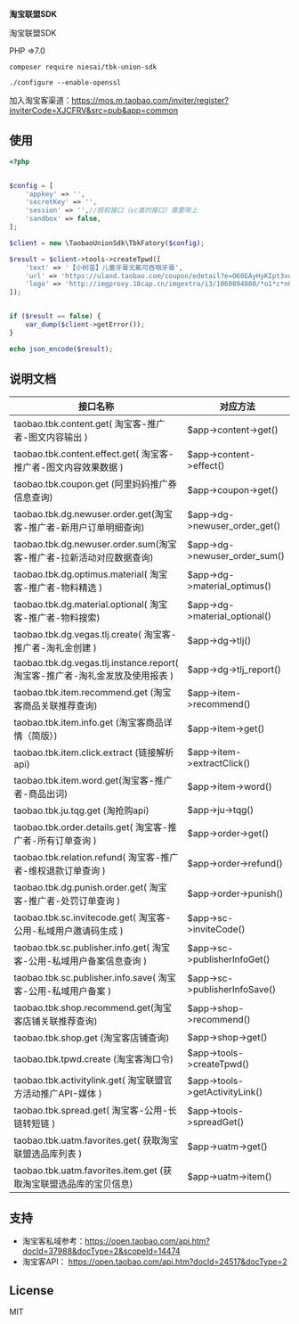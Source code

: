 **淘宝联盟SDK**

淘宝联盟SDK

PHP =>7.0

`composer require niesai/tbk-union-sdk`

```./configure --enable-openssl```

加入淘宝客渠道：https://mos.m.taobao.com/inviter/register?inviterCode=XJCFRV&src=pub&app=common

## 使用

```php
<?php


$config = [
    'appkey' => '',
    'secretKey' => '',
    'session' => '',//授权接口（sc类的接口）需要带上
    'sandbox' => false,
];

$client = new \TaobaoUnionSdk\TbkFatory($config);

$result = $client->tools->createTpwd([
    'text' => '【小树苗】儿童牙膏无氟可吞咽牙膏',
    'url' => 'https://uland.taobao.com/coupon/edetail?e=O60EAyHyKIpt3vqbdXnGlivNjFRkusPB5djj77wlO1yRouJg2hy9lJ7clY2Hw1o40khhwrZzASf9g1RlPpGU2hmFTDIT3kLkWOGP4KauORrEQlnWllxAq7Da9SMviYqQfo0s4juXT4zk4UQqwowTnTclmaPT%2FN8Oi5zCOSkadsc%3D&af=1&pid=mm_29563340_122900348_29874650260',
    'logo' => 'http://imgproxy.18cap.cn/imgextra/i3/1060894880/*o1*c*n01n8*p*b*g41lv5*jdeej6r_!!1060894880.jpg_400x400.jpg'
]);


if ($result == false) {
    var_dump($client->getError());
}

echo json_encode($result);

```

## 说明文档

| 接口名称  | 对应方法  |
| --------   | ---- |
| taobao.tbk.content.get( 淘宝客-推广者-图文内容输出 )        |    \$app->content->get()  |
| taobao.tbk.content.effect.get( 淘宝客-推广者-图文内容效果数据 )    |    \$app->content->effect()  |
| taobao.tbk.coupon.get (阿里妈妈推广券信息查询)   |    \$app->coupon->get()  |
| taobao.tbk.dg.newuser.order.get(淘宝客-推广者-新用户订单明细查询)    |    \$app->dg->newuser_order_get()  |
| taobao.tbk.dg.newuser.order.sum(淘宝客-推广者-拉新活动对应数据查询) |    \$app->dg->newuser_order_sum()  |
| taobao.tbk.dg.optimus.material( 淘宝客-推广者-物料精选 )  |    \$app->dg->material_optimus()  |
| taobao.tbk.dg.material.optional( 淘宝客-推广者-物料搜索)   |    \$app->dg->material_optional()  |
| taobao.tbk.dg.vegas.tlj.create( 淘宝客-推广者-淘礼金创建 )   |    \$app->dg->tlj()  |
| taobao.tbk.dg.vegas.tlj.instance.report( 淘宝客-推广者-淘礼金发放及使用报表 )  |    \$app->dg->tlj_report()  |
| taobao.tbk.item.recommend.get (淘宝客商品关联推荐查询)        |    \$app->item->recommend()  |
| taobao.tbk.item.info.get (淘宝客商品详情（简版）)        |    \$app->item->get()  |
| taobao.tbk.item.click.extract (链接解析api)    |    \$app->item->extractClick()  |
| taobao.tbk.item.word.get(淘宝客-推广者-商品出词)   |    \$app->item->word()  |
| taobao.tbk.ju.tqg.get (淘抢购api)    |    \$app->ju->tqg()  |
| taobao.tbk.order.details.get( 淘宝客-推广者-所有订单查询 )    |    \$app->order->get()  |
| taobao.tbk.relation.refund( 淘宝客-推广者-维权退款订单查询 )  |    \$app->order->refund()  |
| taobao.tbk.dg.punish.order.get( 淘宝客-推广者-处罚订单查询 )   |    \$app->order->punish()  |
| taobao.tbk.sc.invitecode.get( 淘宝客-公用-私域用户邀请码生成 )|    \$app->sc->inviteCode()  |
| taobao.tbk.sc.publisher.info.get( 淘宝客-公用-私域用户备案信息查询 )|    \$app->sc->publisherInfoGet()  |
| taobao.tbk.sc.publisher.info.save( 淘宝客-公用-私域用户备案 )|    \$app->sc->publisherInfoSave()  |
| taobao.tbk.shop.recommend.get(淘宝客店铺关联推荐查询)  |    \$app->shop->recommend()  |
| taobao.tbk.shop.get (淘宝客店铺查询)        |    \$app->shop->get()  |
| taobao.tbk.tpwd.create (淘宝客淘口令)     |    \$app->tools->createTpwd()  |
| taobao.tbk.activitylink.get( 淘宝联盟官方活动推广API-媒体 )    |    \$app->tools->getActivityLink()  |
| taobao.tbk.spread.get( 淘宝客-公用-长链转短链 )  |    \$app->tools->spreadGet()  |
| taobao.tbk.uatm.favorites.get( 获取淘宝联盟选品库列表 )  |    \$app->uatm->get()  |
| taobao.tbk.uatm.favorites.item.get (获取淘宝联盟选品库的宝贝信息) |    \$app->uatm->item()  |
## 支持

- 淘宝客私域参考：https://open.taobao.com/api.htm?docId=37988&docType=2&scopeId=14474
- 淘宝客API： https://open.taobao.com/api.htm?docId=24517&docType=2
## License

MIT
